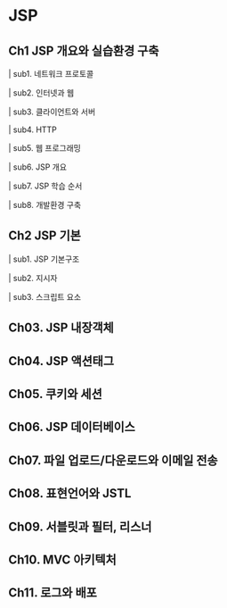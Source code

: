 # JSP
## **Ch1 JSP 개요와 실습환경 구축**  
| sub1. 네트워크 프로토콜

| sub2. 인터넷과 웹

| sub3. 클라이언트와 서버

| sub4. HTTP

| sub5. 웹 프로그래밍

| sub6. JSP 개요

| sub7. JSP 학습 순서

| sub8. 개발환경 구축

## **Ch2 JSP 기본**  
| sub1. JSP 기본구조

| sub2. 지시자

| sub3. 스크립트 요소

## **Ch03. JSP 내장객체**  
## **Ch04. JSP 액션태그**  
## **Ch05. 쿠키와 세션**  
## **Ch06. JSP 데이터베이스**  
## **Ch07. 파일 업로드/다운로드와 이메일 전송**  
## **Ch08. 표현언어와 JSTL**  
## **Ch09. 서블릿과 필터, 리스너**  
## **Ch10. MVC 아키텍처**  
## **Ch11. 로그와 배포**  
